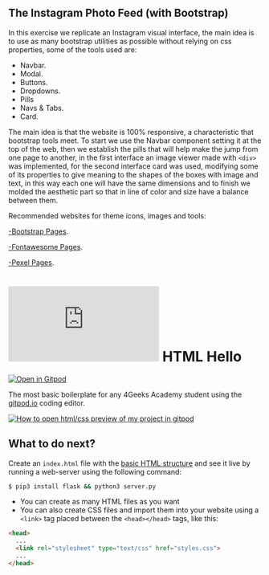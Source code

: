 ## The Instagram Photo Feed (with Bootstrap) 

In this exercise we replicate an Instagram visual interface, the main idea is to use as many bootstrap utilities as possible without relying on css properties, some of the tools used are:

* Navbar.
* Modal.
* Buttons.
* Dropdowns.
* Pills
* Navs & Tabs.
* Card.

The main idea is that the website is 100% responsive, a characteristic that bootstrap tools meet. To start we use the Navbar component setting it at the top of the web, then we establish the pills that will help make the jump from one page to another, in the first interface an image viewer made with `<div>` was implemented, for the second interface card was used, modifying some of its properties to give meaning to the shapes of the boxes with image and text, in this way each one will have the same dimensions and to finish we molded the aesthetic part so that in line of color and size have a balance between them.

Recommended websites for theme icons, images and tools:

[-Bootstrap Pages](https://getbootstrap.com/).

[-Fontawesome Pages](https://fontawesome.com/).

[-Pexel Pages](https://www.pexels.com/es-es/).


# ![4Geeks Logo](http://assets.breatheco.de/apis/img/images.php?blob&random&cat=icon&tags=4geeks,16) HTML Hello

[![Open in Gitpod](https://gitpod.io/button/open-in-gitpod.svg)](https://gitpod.io#https://github.com/4GeeksAcademy/html-hello.git)

The most basic boilerplate for any 4Geeks Academy student using the [gitpod.io](gitpod.io) coding editor.

[![How to open html/css preview of my project in gitpod](https://github.com/4GeeksAcademy/Templates-Boilerplates/blob/master/assets/hello-html-intro.png?raw=true)](https://youtu.be/dfbDCMu_p-0)

## What to do next?

Create an `index.html` file with the [basic HTML structure](http://content.breatheco.de/lesson/what-is-html-learn-html#page-structure) and see it live by running a web-server using the following command:

```sh
$ pip3 install flask && python3 server.py
```

- You can create as many HTML files as you want
- You can also create CSS files and import them into your website using a `<link>` tag placed between the `<head></head>` tags, like this:

```html
<head>
  ...
  <link rel="stylesheet" type="text/css" href="styles.css">
  ...
</head>
```
